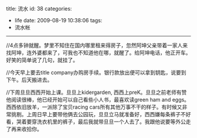 title: 流水
id: 38
categories:
  - life
date: 2009-08-19 10:38:06
tags:
  - 流水帐
---

//4点多钟就醒。梦里不知住在国内哪里租来得房子，忽然阿坤父亲带着一家人来找阿坤，连外婆都来了，可我也不知道他在哪，就醒了。给阿坤电话，他正开车。好笑的简单说了几句，就挂了。

//今天早上要去title company办购房手续。银行款放出便可以拿到钥匙，说要到下午。后天搬进去。

//下周旦旦西西开始上课。旦旦上kidergarden, 西西上preK。旦旦之前老师有赞他阅读很棒，他已经开始可以自己看些小人书，最喜欢读green ham and eggs。 西西依旧放羊，一派除了宝贝racing cars所有其他万事不干的样子。有时候又非常挑剔。上周日早上要带他俩去公园玩，旦旦立马就准备好，西西嫌每条裤子不好看，哭着要穿洗衣机里的裤子，最后我就带旦旦一个人去了。我跟他说要等外公走了再来收拾你。

